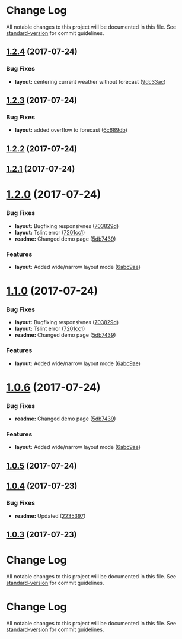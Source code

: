 # Change Log

All notable changes to this project will be documented in this file. See [standard-version](https://github.com/conventional-changelog/standard-version) for commit guidelines.

<a name="1.2.4"></a>
## [1.2.4](https://github.com/krzysztofsaja/angular-weather-widget/compare/v1.2.3...v1.2.4) (2017-07-24)


### Bug Fixes

* **layout:** centering current weather without forecast ([9dc33ac](https://github.com/krzysztofsaja/angular-weather-widget/commit/9dc33ac))



<a name="1.2.3"></a>
## [1.2.3](https://github.com/krzysztofsaja/angular-weather-widget/compare/v1.2.2...v1.2.3) (2017-07-24)


### Bug Fixes

* **layout:** added overflow to forecast ([6c689db](https://github.com/krzysztofsaja/angular-weather-widget/commit/6c689db))



<a name="1.2.2"></a>
## [1.2.2](https://github.com/krzysztofsaja/angular-weather-widget/compare/v1.2.1...v1.2.2) (2017-07-24)



<a name="1.2.1"></a>
## [1.2.1](https://github.com/krzysztofsaja/angular-weather-widget/compare/v1.2.0...v1.2.1) (2017-07-24)



<a name="1.2.0"></a>
# [1.2.0](https://github.com/krzysztofsaja/angular-weather-widget/compare/v1.0.5...v1.2.0) (2017-07-24)


### Bug Fixes

* **layout:** Bugfixing responsivnes ([703829d](https://github.com/krzysztofsaja/angular-weather-widget/commit/703829d))
* **layout:** Tslint error ([7201cc1](https://github.com/krzysztofsaja/angular-weather-widget/commit/7201cc1))
* **readme:** Changed demo page ([5db7439](https://github.com/krzysztofsaja/angular-weather-widget/commit/5db7439))


### Features

* **layout:** Added wide/narrow layout mode ([6abc9ae](https://github.com/krzysztofsaja/angular-weather-widget/commit/6abc9ae))



<a name="1.1.0"></a>
# [1.1.0](https://github.com/krzysztofsaja/angular-weather-widget/compare/v1.0.5...v1.1.0) (2017-07-24)


### Bug Fixes

* **layout:** Bugfixing responsivnes ([703829d](https://github.com/krzysztofsaja/angular-weather-widget/commit/703829d))
* **layout:** Tslint error ([7201cc1](https://github.com/krzysztofsaja/angular-weather-widget/commit/7201cc1))
* **readme:** Changed demo page ([5db7439](https://github.com/krzysztofsaja/angular-weather-widget/commit/5db7439))


### Features

* **layout:** Added wide/narrow layout mode ([6abc9ae](https://github.com/krzysztofsaja/angular-weather-widget/commit/6abc9ae))



<a name="1.0.6"></a>
# [1.0.6](https://github.com/krzysztofsaja/angular-weather-widget/compare/v1.0.5...v1.1.0) (2017-07-24)


### Bug Fixes

* **readme:** Changed demo page ([5db7439](https://github.com/krzysztofsaja/angular-weather-widget/commit/5db7439))


### Features

* **layout:** Added wide/narrow layout mode ([6abc9ae](https://github.com/krzysztofsaja/angular-weather-widget/commit/6abc9ae))



<a name="1.0.5"></a>
## [1.0.5](https://github.com/krzysztofsaja/angular-weather-widget/compare/v1.0.4...v1.0.5) (2017-07-24)



<a name="1.0.4"></a>
## [1.0.4](https://github.com/krzysztofsaja/angular-weather-widget/compare/v1.0.3...v1.0.4) (2017-07-23)


### Bug Fixes

* **readme:** Updated ([2235397](https://github.com/krzysztofsaja/angular-weather-widget/commit/2235397))



<a name="1.0.3"></a>
## [1.0.3](https://github.com/krzysztofsaja/angular-weather-widget/compare/v1.0.2...v1.0.3) (2017-07-23)



# Change Log

All notable changes to this project will be documented in this file. See [standard-version](https://github.com/conventional-changelog/standard-version) for commit guidelines.

# Change Log

All notable changes to this project will be documented in this file. See [standard-version](https://github.com/conventional-changelog/standard-version) for commit guidelines.
